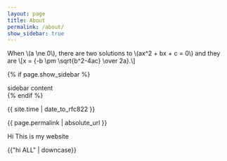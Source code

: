 ```yaml
---
layout: page
title: About
permalink: /about/
show_sidebar: true
---
```



<p>
When \(a \ne 0\), there are two solutions to \(ax^2 + bx + c = 0\) and they are
\[x = {-b \pm \sqrt{b^2-4ac} \over 2a}.\]
</p>

{% if page.show_sidebar %}
  <div class="sidebar">
    sidebar content
  </div>
{% endif %}

{{ site.time | date_to_rfc822 }}

{{ page.permalink | absolute_url }}

Hi This is my website

{{"hi ALL" | downcase}}
